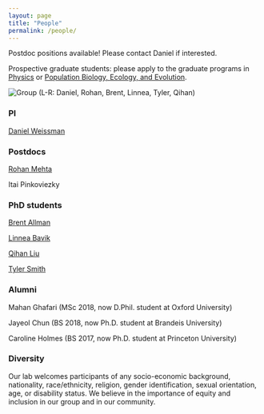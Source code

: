 ```yaml
---
layout: page
title: "People"
permalink: /people/
---
```


Postdoc positions available! Please contact Daniel if interested.

Prospective graduate students: please apply to the graduate programs in [Physics](http://www.physics.emory.edu/home/academic/graduate/index.html)
or [Population Biology, Ecology, and Evolution](http://www.biomed.emory.edu/PROGRAM_SITES/PBEE/index.html).

![Group](/images/group2019-1.jpg)
(L-R: Daniel, Rohan, Brent, Linnea, Tyler, Qihan)

### PI

[Daniel Weissman](/people/dbw.html)

### Postdocs

[Rohan Mehta](/people/rsm.html)

Itai Pinkoviezky

### PhD students

[Brent Allman](/people/bea.html)

[Linnea Bavik](/people/Linnea.html)

[Qihan Liu](/people/ql.html)

[Tyler Smith](/people/tbs.html)

### Alumni

Mahan Ghafari (MSc 2018, now D.Phil. student at Oxford University)

Jayeol Chun (BS 2018, now Ph.D. student at Brandeis University)

Caroline Holmes (BS 2017, now Ph.D. student at Princeton University)


### Diversity

Our lab welcomes participants of any socio-economic background, nationality, race/ethnicity, religion, gender identification, sexual orientation, age, or disability status. We believe in the importance of equity and inclusion in our group and in our community.
